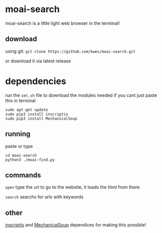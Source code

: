 # moai-search
moai-search is a little light web browser in the terminal!

## download
using git:
```git clone https://github.com/kwes/moai-search.git```

or download it via latest release

# dependencies
run the ```set.sh``` file to download the modules needed
if you cant just paste this in terminal

```
sudo apt-get update
sudo pip3 install inscriptis
sudo pip3 install MechanicalSoup
```
## running
paste or type
```
cd moai-search
python3 ./moai-find.py
```
## commands
```open``` type the url to go to the website, it loads the html from there

```search``` searchs for urls with keywords

## other
[inscriptis](https://github.com/weblyzard/inscriptis) and [MechanicalSoup](https://github.com/MechanicalSoup/MechanicalSoup) dependices for making this possible!
